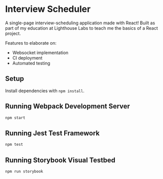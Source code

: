 # Interview Scheduler

A single-page interview-scheduling application made with React! Built as part of my education at Lighthouse Labs to teach me the basics of a React project.

Features to elaborate on:
- Websocket implementation
- CI deployment
- Automated testing

## Setup

Install dependencies with `npm install`.

## Running Webpack Development Server

```sh
npm start
```

## Running Jest Test Framework

```sh
npm test
```

## Running Storybook Visual Testbed

```sh
npm run storybook
```
